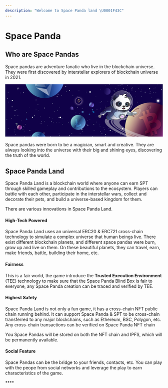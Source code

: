 ```yaml
---
description: "Welcome to Space Panda land \U0001F43C"
---
```


# Space Panda

## Who are Space Pandas

Space pandas are adventure fanatic who live in the blockchain universe.  They were first discovered by interstellar explorers of blockchain universe in 2021.

![](.gitbook/assets/banner.png)

Space pandas were born to be a magician, smart and creative. They are always looking into the universe with their big and shining eyes,  discovering the truth of the world.

## Space Panda Land

Space Panda Land is a blockchain world where anyone can earn SPT through skilled gameplay and contributions to the ecosystem. Players can battle with each other,  participate in the interstellar wars, collect and decorate their pets, and build a universe-based kingdom for them.

There are various innovations in Space Panda Land.

#### High-Tech Powered

Space Panda Land uses an universal ERC20 & ERC721 cross-chain technology to simulate a complex universe that human beings live. There exist different blockchain planets, and different space pandas were burn, grow up and live on them. On these beautiful planets, they can travel, earn, make friends, battle, building their home, etc.

#### Fairness

This is a fair world, the game introduce the **Trusted Execution Environment** \(TEE\) technology to make sure that the Space Panda Blind Box is fair to everyone,  any Space Panda creation can be traced and verified by TEE.

#### Highest Safety

Space Panda Land is not only a fun game, it has a cross-chain NFT public chain running behind. It can support Space Panda & SPT to be cross-chain transferred to any major blockchains, such as Ethereum, BSC, Polygon, etc. Any cross-chain transactions can be verified on Space Panda NFT chain

You Space Pandas will be stored on both the NFT chain and IPFS, which will be permanently available.

#### Social Feature

Space Pandas can be the bridge to your friends, contacts, etc. You can play with the peope from social networks and leverage the play to earn characteristics of the game.



\*\*\*\*

